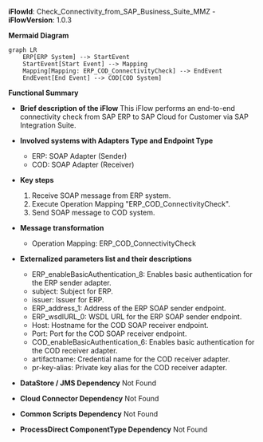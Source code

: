 **iFlowId**: Check_Connectivity_from_SAP_Business_Suite_MMZ - **iFlowVersion**: 1.0.3

**Mermaid Diagram**
```mermaid
graph LR
    ERP[ERP System] --> StartEvent
    StartEvent[Start Event] --> Mapping
    Mapping[Mapping: ERP_COD_ConnectivityCheck] --> EndEvent
    EndEvent[End Event] --> COD[COD System]
```

**Functional Summary**
- **Brief description of the iFlow**
This iFlow performs an end-to-end connectivity check from SAP ERP to SAP Cloud for Customer via SAP Integration Suite.

- **Involved systems with Adapters Type and Endpoint Type**
    - ERP: SOAP Adapter (Sender)
    - COD: SOAP Adapter (Receiver)

- **Key steps**
    1.  Receive SOAP message from ERP system.
    2.  Execute Operation Mapping "ERP_COD_ConnectivityCheck".
    3.  Send SOAP message to COD system.

- **Message transformation**
    - Operation Mapping: ERP_COD_ConnectivityCheck

- **Externalized parameters list and their descriptions**
    - ERP_enableBasicAuthentication_8: Enables basic authentication for the ERP sender adapter.
    - subject: Subject for ERP.
    - issuer: Issuer for ERP.
    - ERP_address_1: Address of the ERP SOAP sender endpoint.
    - ERP_wsdlURL_0: WSDL URL for the ERP SOAP sender endpoint.
    - Host: Hostname for the COD SOAP receiver endpoint.
    - Port: Port for the COD SOAP receiver endpoint.
    - COD_enableBasicAuthentication_6: Enables basic authentication for the COD receiver adapter.
    - artifactname: Credential name for the COD receiver adapter.
    - pr-key-alias: Private key alias for the COD receiver adapter.

- **DataStore / JMS Dependency**
Not Found

- **Cloud Connector Dependency**
Not Found

- **Common Scripts Dependency**
Not Found

- **ProcessDirect ComponentType Dependency**
Not Found